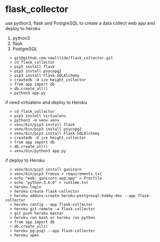 # flask_collector
use python3, flask and PostgreSQL to create a data collect web app and deploy to heroku

1. python3
2. flask
3. PostgreSQL

```
  > git@github.com:smalltide/flask_collector.git
  > cd flask_collector
  > pip3 install flask
  > pip3 install psycopg2
  > pip3 install Flask-SQLAlchemy
  > createdb -O ice height_collector
  > from app import db
  > db.create_all()
  > python3 app.py
```

if need virtualenv and deploy to Heroku
```
  > cd flask_collector
  > pip3 install virtualenv
  > python3 -m venv venv
  > venv/bin/pip3 install flask
  > venv/bin/pip3 install psycopg2
  > venv/bin/pip3 install Flask-SQLAlchemy
  > createdb -O ice height_collector
  > from app import db
  > db.create_all()
  > venv/bin/python3 app.py
```

if deploy to Heroku
```
  > venv/bin/pip3 install gunicorn
  > venv/bin/pip3 freeze > requirements.txt
  > echo "web: gunicorn app:app" > Procfile
  > echo "python-3.6.0" > runtime.txt
  > heroku login
  > heroku create flask-collector
  > heroku addons:create heroku-postgresql:hobby-dev --app flask-collector
  > heroku config --app flask-collector
  > heroku git:remote -a flask-collector
  > git push heroku master
  > heroku run bash or heroku run python
  > from app import db
  > db.create_all()
  > heroku pg:psql --app flask-collector
  > heroku open
```

